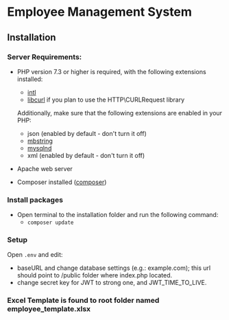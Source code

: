 # Employee Management System

## Installation

### Server Requirements: 

- PHP version 7.3 or higher is required, with the following extensions installed:

	- [intl](http://php.net/manual/en/intl.requirements.php)
	- [libcurl](http://php.net/manual/en/curl.requirements.php) if you plan to use the HTTP\CURLRequest library

	Additionally, make sure that the following extensions are enabled in your PHP:

	- json (enabled by default - don't turn it off)
	- [mbstring](http://php.net/manual/en/mbstring.installation.php)
	- [mysqlnd](http://php.net/manual/en/mysqlnd.install.php)
	- xml (enabled by default - don't turn it off)

- Apache web server
- Composer installed ([composer](https://getcomposer.org/))

### Install packages

- Open terminal to the installation folder and run the following command:
	- `composer update`

### Setup

Open `.env` and edit:
 - baseURL and change database settings (e.g.: example.com); this url should point to /public folder where index.php located.
 - change secret key for JWT to strong one, and JWT_TIME_TO_LIVE.

### Excel Template is found to root folder named employee_template.xlsx
